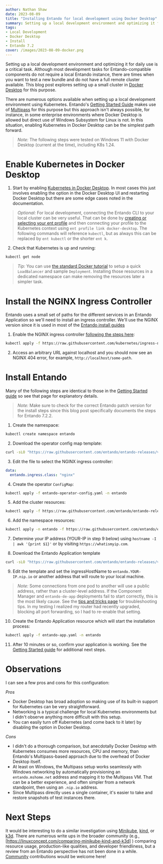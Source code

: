 ```yaml
---
author: Nathan Shaw
date: 2023-08-09
title: "Installing Entando for local development using Docker Desktop"
summary: Setting up a local development environment and optimizing it for daily use is a critical task. Although most development tasks for Entando-compatible components do not require a local Entando instance, there are times when you want to test a new bundle and do not have a full remote cluster available. This blog post explores setting up a small cluster in Docker Desktop for this purpose. 
tags:
- Local Development
- Docker Desktop
- Install
- Entando 7.2
cover: /images/2023-08-09-docker.png
---
```

Setting up a local development environment and optimizing it for daily use is a critical task. Although most development tasks for Entando-compatible components do not require a local Entando instance, there are times when you want to test a new bundle and do not have a full remote cluster available. This blog post explores setting up a small cluster in [Docker Desktop](https://www.docker.com/products/docker-desktop/) for this purpose.

There are numerous options available when setting up a local development environment using Kubernetes. Entando's [Getting Started Guide](../v7.2/docs/getting-started/README.md) makes use of [Multipass](https://multipass.run/) for this purpose but this approach isn't always possible, for instance, in some enterprise environments where Docker Desktop is allowed but direct use of Windows Subsystem for Linux is not. In this situation, enabling Kubernetes in Docker Desktop can be the simplest path forward.

>*Note:* The following steps were tested on Windows 11 with Docker Desktop (current at the time), including K8s 1.24.

# Enable Kubernetes in Docker Desktop
1. Start by enabling [Kubernetes in Docker Desktop](https://docs.docker.com/desktop/kubernetes/). In most cases this just involves enabling the option in the Docker Desktop UI and restarting Docker Desktop but there are some edge cases noted in the documentation.

>*Optional:* For local development, connecting the Entando CLI to your local cluster can be very useful. That can be done by [creating or selecting your ent profile](../v7.2/docs/getting-started/entando-cli.md) and then connecting your profile to the Kubernetes context using `ent profile link docker-desktop`. The following commands will reference `kubectl`, but as always this can be replaced by `ent kubectl` or the shorter `ent k`.

2. Check that Kubernetes is up and running:
``` bash
kubectl get node
```

>*Tip:* You can use [the standard Docker tutorial](https://www.docker.com/blog/how-kubernetes-works-under-the-hood-with-docker-desktop/) to setup a quick `LoadBalancer` and sample `Deployment`. Installing those resources in a dedicated namespace can make removing the resources later a simpler task.

# Install the NGINX Ingress Controller
Entando uses a small set of paths for the different services in an Entando Application so we'll need to install an ingress controller. We'll use the NGINX version since it is used in most of the [Entando install guides](../v7.2/tutorials/README.md)

1. Enable the NGINX ingress controller [following the steps here](https://kubernetes.github.io/ingress-nginx/deploy/#docker-desktop):
``` bash
kubectl apply -f https://raw.githubusercontent.com/kubernetes/ingress-nginx/controller-v1.8.1/deploy/static/provider/cloud/deploy.yaml
```

2. Access an arbitrary URL against localhost and you should now see an NGINX 404 error, for example, `http://localhost/some-path`.

# Install Entando
Many of the following steps are identical to those in the [Getting Started guide](../v7.2/docs/getting-started/README.md) so see that page for explanatory details. 
> *Note:* Make sure to check for the correct Entando patch version for the install steps since this blog post specifically documents the steps for Entando 7.2.2.

1. Create the namespace:
``` bash
kubectl create namespace entando
```

2. Download the operator config map template:
``` bash
curl -sLO "https://raw.githubusercontent.com/entando/entando-releases/v7.2.2/dist/ge-1-1-6/samples/entando-operator-config.yaml"
```

3. Edit the file to select the NGINX ingress controller:
``` yaml
data: 
  entando.ingress.class: "nginx"
```

4. Create the operator `ConfigMap`:
``` bash
kubectl apply -f entando-operator-config.yaml -n entando
```

5. Add the cluster resources:
``` bash
kubectl apply -f https://raw.githubusercontent.com/entando/entando-releases/v7.2.2/dist/ge-1-1-6/namespace-scoped-deployment/cluster-resources.yaml
```

6. Add the namespace resources:
``` bash
kubectl apply -n entando -f https://raw.githubusercontent.com/entando/entando-releases/v7.2.2/dist/ge-1-1-6/namespace-scoped-deployment/namespace-resources.yaml
```

7. Determine your IP address (YOUR-IP in step 9 below) using `hostname -I | awk '{print $1}'` or by visiting `https://whatismyip.com`.

8. Download the Entando Application template
``` bash
curl -sLO "https://raw.githubusercontent.com/entando/entando-releases/v7.2.2/dist/ge-1-1-6/samples/entando-app.yaml"
```

9. Edit the template and set the ingressHostName to `entando.YOUR-IP.nip.io` or another address that will route to your local machine.
> *Note:* Some connections from one pod to another will use a public address, rather than a cluster-level address. If the Component Manager and `entando-de-app` deployments fail to start correctly, this is the most likely cause. See the [tips and tricks page](../v7.2/docs/reference/local-tips-and-tricks.md) for troubleshooting tips. In my testing I realized my router had recently upgraded, blocking all port forwarding, so I had to re-enable that setting.

10. Create the Entando Application resource which will start the installation process:
``` bash
kubectl apply -f entando-app.yaml -n entando
```

11. After 10 minutes or so, confirm your application is working. See the [Getting Started guide](../v7.2/docs/getting-started/README.md#next-steps) for additional next steps.

# Observations
I can see a few pros and cons for this configuration:

*Pros*
* Docker Desktop has broad adoption so making use of its built-in support for Kubernetes can be very straightforward.
* Networking is a typical challenge for local Kubernetes environments but I didn't observe anything more difficult with this setup.
* You can easily turn off Kubernetes (and come back to it later) by disabling the option in Docker Desktop.

*Cons*
* I didn't do a thorough comparison, but anecdotally Docker Desktop with Kubernetes consumes more resources, CPU and memory, than Entando's Multipass-based approach due to the overhead of Docker Desktop itself.
* At least on Windows, the Multipass setup works seamlessly with Windows networking by automatically provisioning an `entando.mshome.net` address and mapping it to the Multipass VM. That can be a better experience, and often simpler from a network standpoint, then using an `.nip.io` address.
* Since Multipass directly uses a single container, it's easier to take and restore snapshots of test instances there.

# Next Steps
It would be interesting to do a similar investigation using [Minikube](https://minikube.sigs.k8s.io/docs/), [kind](https://kind.sigs.k8s.io/), or [k3d](https://k3d.io/). There are numerous write ups in the broader community (e.g., [https://linuxconcept.com/comparing-minikube-kind-and-k3d] ) comparing resource usage, production-like qualities, and developer friendliness, but a review from an Entando perspective has not been done in a while. [Community](../v7.2/docs/community/contributing.md) contributions would be welcome here!
